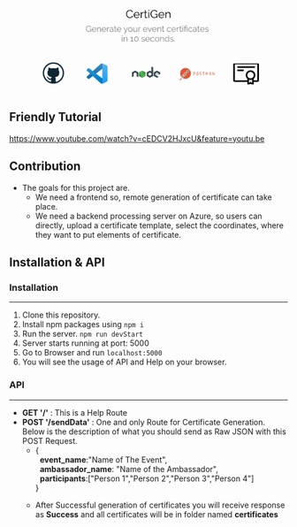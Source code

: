 <p align="center">
<img src="./images/image 32.png" >
</p>

## Friendly Tutorial
https://www.youtube.com/watch?v=cEDCV2HJxcU&feature=youtu.be

## Contribution
- The goals for this project are.
  - We need a frontend so, remote generation of certificate can take place.
  - We need a backend processing server on Azure, so users can directly, upload a certificate template, select the coordinates, where they want to put elements of certificate. 


## Installation & API

### Installation
<hr/>

1. Clone this repository.
2. Install npm packages using `npm i`
3. Run the server. `npm run devStart`
4. Server starts running at port: 5000
5. Go to Browser and run `localhost:5000`
6. You will see the usage of API and Help on your browser.

### API
<hr/>
<ul><li><b>GET '/'</b> : This is a Help Route</li> <li><b>POST '/sendData'</b> : One and only Route for Certificate Generation. Below is the description of what you should send as Raw JSON with this POST Request. <br/><ul><li>{<br/> &nbsp; <b>event_name</b>:"Name of The Event",<br/>&nbsp; <b> ambassador_name</b>: "Name of the Ambassador",<br/>&nbsp; <b>participants</b>:["Person 1","Person 2","Person 3","Person 4"]<br/>}</li><ul></li></ul><li> After Successful generation of certificates you will receive response as <b>Success</b> and all certificates will be in folder named <b>certificates</b></li>
